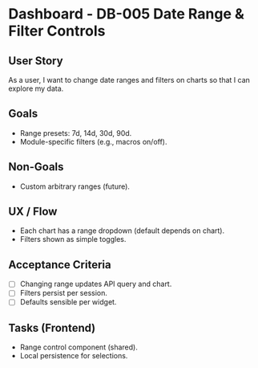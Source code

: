 # Dashboard - DB-005 Date Range & Filter Controls

## User Story

As a user, I want to change date ranges and filters on charts so that I can explore my data.

## Goals

- Range presets: 7d, 14d, 30d, 90d.
- Module-specific filters (e.g., macros on/off).

## Non-Goals

- Custom arbitrary ranges (future).

## UX / Flow

- Each chart has a range dropdown (default depends on chart).
- Filters shown as simple toggles.

## Acceptance Criteria

- [ ] Changing range updates API query and chart.
- [ ] Filters persist per session.
- [ ] Defaults sensible per widget.

## Tasks (Frontend)

- Range control component (shared).
- Local persistence for selections.
